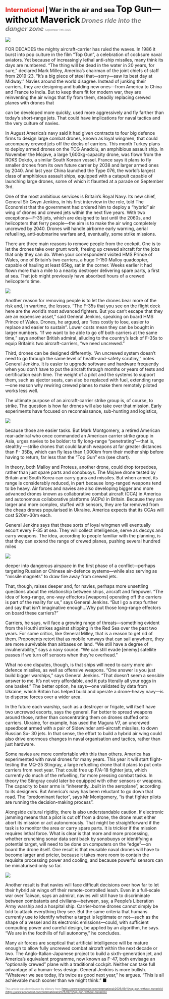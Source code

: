 <span style="color:#E3120B; font-size:14.9pt; font-weight:bold;">International</span> <span style="color:#000000; font-size:14.9pt; font-weight:bold;">| War in the air and sea</span>
<span style="color:#000000; font-size:21.0pt; font-weight:bold;">Top Gun—without Maverick</span>
<span style="color:#808080; font-size:14.9pt; font-weight:bold; font-style:italic;">Drones ride into the danger zone</span>
<span style="color:#808080; font-size:6.2pt;">September 11th 2025</span>

![](../images/050_Top_Gunwithout_Maverick/p0199_img01.jpeg)

FOR DECADES the mighty aircraft-carrier has ruled the waves. In 1986 it burst into pop culture in the film “Top Gun”, a celebration of cocksure naval aviators. Yet because of increasingly lethal anti-ship missiles, many think its days are numbered. “The thing will be dead in the water in 20 years, for sure,” declared Mark Milley, America’s chairman of the joint chiefs of staff from 2019-23. “It’s a big piece of steel that—sorry—saw its best day at Midway.” Navies around the world disagree. Instead of junking their carriers, they are designing and building new ones—from America to China and France to India. But to keep them fit for modern war, they are reinventing the air wings that fly from them, steadily replacing crewed planes with drones that

can be developed more quickly, used more aggressively and fly farther than today’s short-range jets. That could have implications for naval tactics and the very culture of navies.

In August America’s navy said it had given contracts to four big defence firms to design large combat drones, known as loyal wingmen, that could accompany crewed jets off the decks of carriers. This month Turkey plans to deploy armed drones on the TCG Anadolu, an amphibious assault ship. In November the Mojave, a large 1,600kg-capacity drone, was flown from the ROKS Dokdo, a similar South Korean vessel. France says it plans to fly smaller drones from its own future carrier by 2038 and larger armed ones by 2040. And last year China launched the Type 076, the world’s largest class of amphibious assault ships, equipped with a catapult capable of launching large drones, some of which it flaunted at a parade on September 3rd.

One of the most ambitious services is Britain’s Royal Navy. Its new chief, General Sir Gwyn Jenkins, in his first interview in the role, told The Economist that the government had ordered him to deploy a “hybrid” air wing of drones and crewed jets within the next five years. With two exceptions—F-35 jets, which are designed to last until the 2060s, and helicopters that ferry people—the aim is to make the air wing completely uncrewed by 2040. Drones will handle airborne early warning, aerial refuelling, anti-submarine warfare and, eventually, some strike missions.

There are three main reasons to remove people from the cockpit. One is to let the drones take over grunt work, freeing up crewed aircraft for the jobs that only they can do. When your correspondent visited HMS Prince of Wales, one of Britain’s two carriers, a huge T-150 Malloy quadcopter, capable of hauling at least 65kg, sat in the corner. Weeks earlier it had flown more than a mile to a nearby destroyer delivering spare parts, a first at sea. That job might previously have absorbed hours of a crewed helicopter’s time.

![](../images/050_Top_Gunwithout_Maverick/p0201_img01.jpeg)

Another reason for removing people is to let the drones bear more of the risk and, in wartime, the losses. “The F-35s that you see on the flight deck here are the world’s most advanced fighters. But you can’t escape that they are an expensive asset,” said General Jenkins, speaking on board HMS Prince of Wales. Drones, he argued, are “less costly to lose, easier to replace and easier to sustain”. Lower costs mean they can be bought in larger numbers. “If we want to be able to go off both carriers at the same time,” says another British admiral, alluding to the country’s lack of F-35s to equip Britain’s two aircraft-carriers, “we need uncrewed.”

Third, drones can be designed differently. “An uncrewed system doesn’t need to go through the same level of health-and-safety scrutiny,” notes General Jenkins. It is easier to upgrade software and hardware frequently when you don’t have to put the aircraft through months or years of tests and certification each time. The weight of a pilot and the systems to support them, such as ejector seats, can also be replaced with fuel, extending range —one reason why rewiring crewed planes to make them remotely piloted works less well.

The ultimate purpose of an aircraft-carrier strike group is, of course, to strike. The question is how far drones will also take over that mission. Early experiments have focused on reconnaissance, sub-hunting and logistics,

![](../images/050_Top_Gunwithout_Maverick/p0202_img01.jpeg)

because those are easier tasks. But Mark Montgomery, a retired American rear-admiral who once commanded an American carrier strike group in Asia, urges navies to be bolder: to fly long-range “penetrating”—that is, stealthy —strike drones that could launch weapons at far greater distances than F- 35Bs, which can fly less than 1,000km from their mother ship before having to return, far less than the “Top Gun” era (see chart).

In theory, both Malloy and Proteus, another drone, could drop torpedoes, rather than just spare parts and sonobuoys. The Mojave drone tested by Britain and South Korea can carry guns and missiles. But when armed, its range is considerably reduced, in part because long-ranged weapons tend to be heavy. Air forces and navies are also developing bigger and more advanced drones known as collaborative combat aircraft (CCA) in America and autonomous collaborative platforms (ACPs) in Britain. Because they are larger and more complex, stuffed with sensors, they are far removed from the cheap drones popularised in Ukraine. America expects that its CCAs will cost $20m-30m each.

General Jenkins says that these sorts of loyal wingmen will eventually escort every F-35 at sea. They will collect intelligence, serve as decoys and carry weapons. The idea, according to people familiar with the planning, is that they can extend the range of crewed planes, pushing several hundred miles

![](../images/050_Top_Gunwithout_Maverick/p0203_img01.jpeg)

deeper into dangerous airspace in the first phase of a conflict—perhaps targeting Russian or Chinese air-defence systems—while also serving as “missile magnets” to draw fire away from crewed jets.

That, though, raises deeper and, for navies, perhaps more unsettling questions about the relationship between ships, aircraft and firepower. “The idea of long-range, one-way effectors [weapons] operating off the carriers is part of the reality for us,” says General Jenkins. “But I go a step further and say that isn’t imaginative enough…Why put those long-range effectors on board these carriers?”

Carriers, he says, will face a growing range of threats—something evident from the Houthi strikes against shipping in the Red Sea over the past two years. For some critics, like General Milley, that is a reason to get rid of them. Proponents retort that as mobile runways that can sail anywhere, they are more survivable than airbases on land. “We still have a degree of invulnerability,” says a navy source. “We can still evade [enemy] satellite passes if we turn off sensors when they’re overhead.”

What no one disputes, though, is that ships will need to carry more air- defence missiles, as well as offensive weapons. “One answer is you just build bigger warships,” says General Jenkins. “That doesn’t seem a sensible answer to me. It’s not very affordable, and it puts literally all your eggs in one basket.” The better option, he says—one validated by data from Ukraine, which Britain has helped build and operate a drone-heavy navy—is to disperse forces over a wider area.

In the future each warship, such as a destroyer or frigate, will itself have two uncrewed escorts, says the general. Far better to spread weapons around those, rather than concentrating them on drones stuffed onto carriers. Ukraine, for example, has used the Magura V7, an uncrewed speedboat armed with a pair of Sidewinder anti-aircraft missiles, to down Russian Su- 30 jets. In that sense, the effort to build a hybrid air wing could also drive enormous changes in naval organisation and tactics, rather than just hardware.

Some navies are more comfortable with this than others. America has experimented with naval drones for many years. This year it will start flight- testing the MQ-25 Stingray, a large refuelling drone that it plans to put onto carriers from next year. That could free up F/A-18 fighter jets, which currently do much of the refuelling, for more pressing combat tasks. In theory the Stingray could later be equipped with other sensors or weapons. The capacity to bear arms is “inherently…built in the aeroplane”, according to its designers. But America’s navy has been reluctant to go down that road. The “predominant factor”, says Mr Montgomery, “is that fighter pilots are running the decision-making process”.

Alongside cultural rigidity, there is also understandable caution. If electronic jamming means that a pilot is cut off from a drone, the drone must either abort its mission or act autonomously. That might be straightforward if the task is to monitor the area or carry spare parts. It is trickier if the mission requires lethal force. What is clear is that more and more processing, whether crunching sonar data sent back by sonobuoys or identifying a potential target, will need to be done on computers on the “edge”—on board the drone itself. One result is that reusable naval drones will have to become larger and pricier, because it takes more room to contain the requisite processing power and cooling, and because powerful sensors can be miniaturised only so far.

![](../images/050_Top_Gunwithout_Maverick/p0205_img01.jpeg)

Another result is that navies will face difficult decisions over how far to let their hybrid air wings off their remote-controlled leash. Even in a full-scale war over Taiwan, says an admiral, navies will still have to discriminate between combatants and civilians—between, say, a People’s Liberation Army warship and a hospital ship. Carrier-borne drones cannot simply be told to attack everything they see. But the same criteria that humans currently use to identify whether a target is legitimate or not—such as the shape of a vessel and its electronic emissions—could, with sufficient computing power and careful design, be applied by an algorithm, he says. “We are in the foothills of full autonomy,” he concludes.

Many air forces are sceptical that artificial intelligence will be mature enough to allow fully uncrewed combat aircraft within the next decade or two. The Anglo-Italian-Japanese project to build a sixth-generation jet, and America’s equivalent programme, now known as F-47, both envisage an “optionally crewed” plane with a traditional cockpit. Neither can take full advantage of a human-less design. General Jenkins is more bullish. “Whatever we see today, it’s twice as good next year,” he argues. “This is all achievable much sooner than we might think.” ■

<span style="color:#808080; font-size:6.2pt;">This article was downloaded by zlibrary from [https://www.economist.com//international/2025/09/11/top-gun-without-maverick](https://www.economist.com//international/2025/09/11/top-gun-without-maverick)</span>